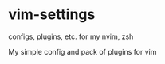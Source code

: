 # vim-settings
configs, plugins, etc. for my nvim, zsh


My simple config and pack of plugins for vim 
